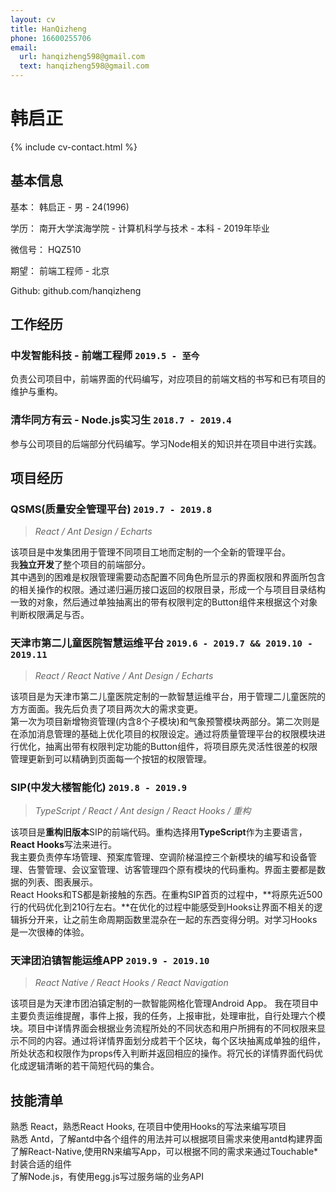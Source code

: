 ```yaml
---
layout: cv
title: HanQizheng
phone: 16600255706
email:
  url: hanqizheng598@gmail.com
  text: hanqizheng598@gmail.com
---
```


# 韩启正

<!--
include contact information from the front matter
Supported arguments:
    - homepage: url, text
    - phone
    - email
-->

{% include cv-contact.html %}

## 基本信息
基本： 韩启正 - 男 - 24(1996)

学历： 南开大学滨海学院 - 计算机科学与技术 - 本科 - 2019年毕业

微信号： HQZ510

期望： 前端工程师 - 北京

Github: github.com/hanqizheng

## 工作经历

### **中发智能科技 - 前端工程师** `2019.5 - 至今`

负责公司项目中，前端界面的代码编写，对应项目的前端文档的书写和已有项目的维护与重构。

### **清华同方有云 - Node.js实习生** `2018.7 - 2019.4`

参与公司项目的后端部分代码编写。学习Node相关的知识并在项目中进行实践。

## 项目经历

### **QSMS(质量安全管理平台)** `2019.7 - 2019.8`

> _React / Ant Design / Echarts_

该项目是中发集团用于管理不同项目工地而定制的一个全新的管理平台。<br>
我**独立开发**了整个项目的前端部分。<br>
其中遇到的困难是权限管理需要动态配置不同角色所显示的界面权限和界面所包含的相关操作的权限。通过递归遍历接口返回的权限目录，形成一个与项目目录结构一致的对象，然后通过单独抽离出的带有权限判定的Button组件来根据这个对象判断权限满足与否。

### **天津市第二儿童医院智慧运维平台** `2019.6 - 2019.7 && 2019.10 - 2019.11`

> _React / React Native / Ant Design / Echarts_

该项目是为天津市第二儿童医院定制的一款智慧运维平台，用于管理二儿童医院的方方面面。我先后负责了项目两次大的需求变更。<br>
第一次为项目新增物资管理(内含8个子模块)和气象预警模块两部分。第二次则是在添加消息管理的基础上优化项目的权限设定。通过将质量管理平台的权限模块进行优化，抽离出带有权限判定功能的Button组件，将项目原先灵活性很差的权限管理更新到可以精确到页面每一个按钮的权限管理。


### **SIP(中发大楼智能化)** `2019.8 - 2019.9`
> _TypeScript / React / Ant design / React Hooks / 重构_

该项目是**重构旧版本**SIP的前端代码。重构选择用**TypeScript**作为主要语言，**React Hooks**写法来进行。<br>
我主要负责停车场管理、预案库管理、空调阶梯温控三个新模块的编写和设备管理、告警管理、会议室管理、访客管理四个原有模块的代码重构。界面主要都是数据的列表、图表展示。<br>
React Hooks和TS都是新接触的东西。在重构SIP首页的过程中，**将原先近500行的代码优化到210行左右。**在优化的过程中能感受到Hooks让界面不相关的逻辑拆分开来，让之前生命周期函数里混杂在一起的东西变得分明。对学习Hooks是一次很棒的体验。

### **天津团泊镇智能运维APP** `2019.9 - 2019.10`
> _React Native / React Hooks / React Navigation_

该项目是为天津市团泊镇定制的一款智能网格化管理Android App。
我在项目中主要负责运维提醒，事件上报，我的任务，上报审批，处理审批，自行处理六个模块。项目中详情界面会根据业务流程所处的不同状态和用户所拥有的不同权限来显示不同的内容。通过将详情界面划分成若干个区块，每个区块抽离成单独的组件，所处状态和权限作为props传入判断并返回相应的操作。将冗长的详情界面代码优化成逻辑清晰的若干简短代码的集合。

## 技能清单

熟悉 React，熟悉React Hooks, 在项目中使用Hooks的写法来编写项目<br> 
熟悉 Antd，了解antd中各个组件的用法并可以根据项目需求来使用antd构建界面<br>
了解React-Native,使用RN来编写App，可以根据不同的需求来通过Touchable*封装合适的组件<br>
了解Node.js，有使用egg.js写过服务端的业务API<br>

<!-- ### Footer

Last updated: May 2013 -->
